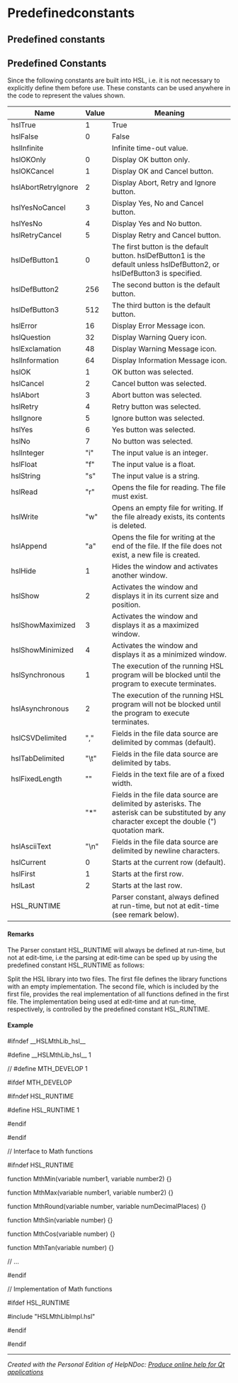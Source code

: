 # Predefinedconstants

## Predefined constants

## Predefined Constants

&#x20;

Since the following constants are built into HSL, i.e. it is not necessary to explicitly define them before use. These constants can be used anywhere in the code to represent the values shown.

&#x20;

| **Name**            | **Value**  | **Meaning**                                                                                                                                       |
| ------------------- | ---------- | ------------------------------------------------------------------------------------------------------------------------------------------------- |
| hslTrue             | 1          | True                                                                                                                                              |
| hslFalse            | 0          | False                                                                                                                                             |
| hslInfinite         |            | Infinite time-out value.                                                                                                                          |
| hslOKOnly           | 0          | Display OK button only.                                                                                                                           |
| hslOKCancel         | 1          | Display OK and Cancel button.                                                                                                                     |
| hslAbortRetryIgnore | 2          | Display Abort, Retry and Ignore button.                                                                                                           |
| hslYesNoCancel      | 3          | Display Yes, No and Cancel button.                                                                                                                |
| hslYesNo            | 4          | Display Yes and No button.                                                                                                                        |
| hslRetryCancel      | 5          | Display Retry and Cancel button.                                                                                                                  |
| hslDefButton1       | 0          | The first button is the default button. hslDefButton1 is the default unless hslDefButton2, or hslDefButton3 is specified.                         |
| hslDefButton2       | 256        | The second button is the default button.                                                                                                          |
| hslDefButton3       | 512        | The third button is the default button.                                                                                                           |
| hslError            | 16         | Display Error Message icon.                                                                                                                       |
| hslQuestion         | 32         | Display Warning Query icon.                                                                                                                       |
| hslExclamation      | 48         | Display Warning Message icon.                                                                                                                     |
| hslInformation      | 64         | Display Information Message icon.                                                                                                                 |
| hslOK               | 1          | OK button was selected.                                                                                                                           |
| hslCancel           | 2          | Cancel button was selected.                                                                                                                       |
| hslAbort            | 3          | Abort button was selected.                                                                                                                        |
| hslRetry            | 4          | Retry button was selected.                                                                                                                        |
| hslIgnore           | 5          | Ignore button was selected.                                                                                                                       |
| hslYes              | 6          | Yes button was selected.                                                                                                                          |
| hslNo               | 7          | No button was selected.                                                                                                                           |
| hslInteger          | "i"        | The input value is an integer.                                                                                                                    |
| hslFloat            | "f"        | The input value is a float.                                                                                                                       |
| hslString           | "s"        | The input value is a string.                                                                                                                      |
| hslRead             | "r"        | Opens the file for reading. The file must exist.                                                                                                  |
| hslWrite            | "w"        | Opens an empty file for writing. If the file already exists, its contents is deleted.                                                             |
| hslAppend           | "a"        | Opens the file for writing at the end of the file. If the file does not exist, a new file is created.                                             |
| hslHide             | 1          | Hides the window and activates another window.                                                                                                    |
| hslShow             | 2          | Activates the window and displays it in its current size and position.                                                                            |
| hslShowMaximized    | 3          | Activates the window and displays it as a maximized window.                                                                                       |
| hslShowMinimized    | 4          | Activates the window and displays it as a minimized window.                                                                                       |
| hslSynchronous      | 1          | The execution of the running HSL program will be blocked until the program to execute terminates.                                                 |
| hslAsynchronous     | 2          | The execution of the running HSL program will not be blocked until the program to execute terminates.                                             |
| hslCSVDelimited     | ","        | Fields in the file data source are delimited by commas (default).                                                                                 |
| hslTabDelimited     | "\t"       | Fields in the file data source are delimited by tabs.                                                                                             |
| hslFixedLength      | ""         | Fields in the text file are of a fixed width.                                                                                                     |
|                     | "\*"       | Fields in the file data source are delimited by asterisks. The asterisk can be substituted by any character except the double (") quotation mark. |
| hslAsciiText        | "\n"       | Fields in the file data source are delimited by newline characters.                                                                               |
| hslCurrent          | 0          | Starts at the current row (default).                                                                                                              |
| hslFirst            | 1          | Starts at the first row.                                                                                                                          |
| hslLast             | 2          | Starts at the last row.                                                                                                                           |
| HSL\_RUNTIME        |            | Parser constant, always defined at run-time, but not at edit-time (see remark below).                                                             |

&#x20;

#### Remarks

The Parser constant HSL\_RUNTIME will always be defined at run-time, but not at edit-time, i.e the parsing at edit-time can be sped up by using the predefined constant HSL\_RUNTIME as follows:

&#x20;

Split the HSL library into two files. The first file defines the library functions with an empty implementation. The second file, which is included by the first file, provides the real implementation of all functions defined in the first file. The implementation being used at edit-time and at run-time, respectively, is controlled by the predefined constant HSL\_RUNTIME.

&#x20;

#### Example

&#x20;

\#ifndef \_\_HSLMthLib\_hsl\_\_

\#define \_\_HSLMthLib\_hsl\_\_ 1

&#x20;

// #define MTH\_DEVELOP 1

&#x20;

\#ifdef MTH\_DEVELOP

\#ifndef HSL\_RUNTIME

\#define HSL\_RUNTIME 1

\#endif

\#endif

&#x20;

// Interface to Math functions

\#ifndef HSL\_RUNTIME

function MthMin(variable number1, variable number2)  {}

function MthMax(variable number1, variable number2)  {}

function MthRound(variable number, variable numDecimalPlaces) {}

function MthSin(variable number)  {}

function MthCos(variable number)  {}

function MthTan(variable number)  {}

// ...

\#endif

&#x20;

// Implementation of Math functions

\#ifdef HSL\_RUNTIME

\#include "HSLMthLibImpl.hsl"

\#endif

&#x20;

\#endif

***

_Created with the Personal Edition of HelpNDoc:_ [_Produce online help for Qt applications_](https://www.helpndoc.com/feature-tour/create-help-files-for-the-qt-help-framework)

